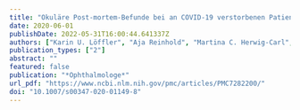 ```yaml
---
title: "Okuläre Post-mortem-Befunde bei an COVID-19 verstorbenen Patienten"
date: 2020-06-01
publishDate: 2022-05-31T16:00:44.641337Z
authors: ["Karin U. Löffler", "Aja Reinhold", "Martina C. Herwig-Carl", "Alexandar Tzankov", "Frank G. Holz", "Hendrik P. N. Scholl", "Peter Meyer"]
publication_types: ["2"]
abstract: ""
featured: false
publication: "*Ophthalmologe*"
url_pdf: "https://www.ncbi.nlm.nih.gov/pmc/articles/PMC7282200/"
doi: "10.1007/s00347-020-01149-8"
---
```


